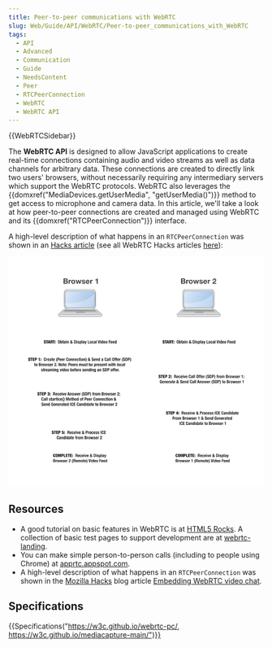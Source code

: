 ```yaml
---
title: Peer-to-peer communications with WebRTC
slug: Web/Guide/API/WebRTC/Peer-to-peer_communications_with_WebRTC
tags:
  - API
  - Advanced
  - Communication
  - Guide
  - NeedsContent
  - Peer
  - RTCPeerConnection
  - WebRTC
  - WebRTC API
---
```

{{WebRTCSidebar}}

The **WebRTC API** is designed to allow JavaScript applications to create real-time connections containing audio and video streams as well as data channels for arbitrary data. These connections are created to directly link two users' browsers, without necessarily requiring any intermediary servers which support the WebRTC protocols. WebRTC also leverages the {{domxref("MediaDevices.getUserMedia", "getUserMedia()")}} method to get access to microphone and camera data. In this article, we'll take a look at how peer-to-peer connections are created and managed using WebRTC and its {{domxref("RTCPeerConnection")}} interface.

A high-level description of what happens in an `RTCPeerConnection` was shown in an [Hacks article](https://hacks.mozilla.org/2013/05/embedding-webrtc-video-chat-right-into-your-website/) (see all WebRTC Hacks articles [here](https://hacks.mozilla.org/category/webrtc/)):

![Simple pictograph describing the basics of RTCPeerConnection call setup](webrtc-basicsofhowitworks2.png)

## Resources

- A good tutorial on basic features in WebRTC is at [HTML5 Rocks](http://www.html5rocks.com/en/tutorials/webrtc/basics/).   A collection of basic test pages to support development are at [webrtc-landing](https://mozilla.github.io/webrtc-landing).
- You can make simple person-to-person calls (including to people using Chrome) at [apprtc.appspot.com](https://apprtc.appspot.com/).
- A high-level description of what happens in an `RTCPeerConnection` was shown in the [Mozilla Hacks](https://hacks.mozilla.org/category/webrtc/) blog article [Embedding WebRTC video chat](https://hacks.mozilla.org/2013/05/embedding-webrtc-video-chat-right-into-your-website/).

## Specifications

{{Specifications("https://w3c.github.io/webrtc-pc/, https://w3c.github.io/mediacapture-main/")}}
